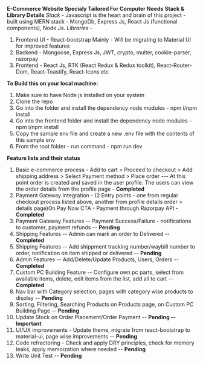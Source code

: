**E-Commerce Website Specialy Tailored For Computer Needs**
**Stack & Library Details**
*Stack* - Javascript is the heart and brain of this project - built using MERN stack - MongoDb, Express Js, React Js (functional components), Node Js.
*Libraries* - 
  1. Frontend UI - React-bootstrap Mainly - Will be migrating to Material UI for improved features
  2. Backend - Mongoose, Express Js, JWT, crypto, multer, cookie-parser, razorpay
  3. Frontend - React Js, RTK (React Redux & Redux toolkit), React-Router-Dom, React-Toastify, React-Icons etc   

**To Build this on your local machine:**
1. Make sure to have Node js installed on your system
2. Clone the repo
3. Go into the folder and install the dependency node modules - npm i/npm install
4. Go into the frontend folder and install the dependency node modules - npm i/npm install
5. Copy the sample env file and create a new .env file with the contents of this sample env
6. From the root folder - run command - npm run dev

**Feature lists and their status**
1. Basic e-commerce process - Add to cart > Proceed to checkout > Add shipping address > Select Payment method > Place order --- At this point order is created and saved in the user profile. The users can view the order details from the profile page - **Completed**
2. Payment Gateway Integration - (2 Entry points - one from regular checkout process listed above, another from profile details order > details page)On Pay Now CTA - Payment through Razorpay API - **Completed**
3. Payment Gateway Features -- Payment Success/Failure - notifications to customer, payment refunds -- **Pending**
4. Shipping Features -- Admin can mark an order to Delivered -- **Completed**
5. Shipping Features -- Add shippment tracking number/waybill number to order, notification on item shipped or delivered -- **Pending**
6. Admin Features -- Add/Delete/Update Products, Users, Orders -- **Completed**
7. Custom PC Building Feature -- Configure own pc parts, select from available items, delete, edit items from the list, add all to cart -- **Completed**
8. Nav bar with Category selection, pages with category wise products to display -- **Pending**
9. Sorting, Filtering, Searching Products on Products page, on Custom PC Building Page -- **Pending**
10. Update Stock on Order Placement/Order Payment -- **Pending -- Important**
11. UI/UX improvements - Update theme, migrate from react-bootstrap to material-ui, page wise improvements -- **Pending**
12. Code refractoring - Check and apply DRY principles, check for memory leaks, apply memoization where needed -- **Pending**
13. Write Unit Test -- **Pending** 
